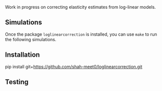 Work in progress on correcting elasticity estimates from log-linear models.

## Simulations

Once the package `loglinearcorrection` is installed, you can use `make` to run the following simulations.


## Installation
pip install git+https://github.com/shah-meet0/loglinearcorrection.git

## Testing

